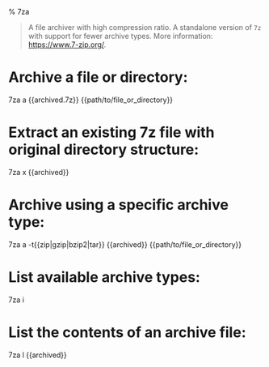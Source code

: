 % 7za

> A file archiver with high compression ratio.
> A standalone version of `7z` with support for fewer archive types.
> More information: <https://www.7-zip.org/>.

# Archive a file or directory:

7za a {{archived.7z}} {{path/to/file_or_directory}}

# Extract an existing 7z file with original directory structure:

7za x {{archived}}

# Archive using a specific archive type:

7za a -t{{zip|gzip|bzip2|tar}} {{archived}} {{path/to/file_or_directory}}

# List available archive types:

7za i

# List the contents of an archive file:

7za l {{archived}}
